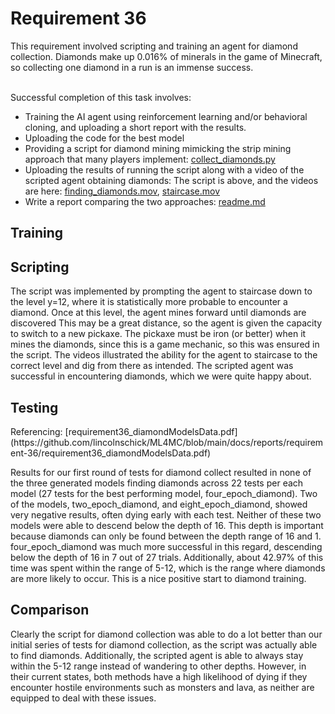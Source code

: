 <h1>Requirement 36</h1>
This requirement involved scripting and training an agent for diamond collection. Diamonds make up 0.016% of minerals in the game of Minecraft, so collecting one diamond in a run is an immense success.
       
  
&nbsp;  
Successful completion of this task involves:
- Training the AI agent using reinforcement learning and/or behavioral cloning, and uploading a short report with the results.
- Uploading the code for the best model
- Providing a script for diamond mining mimicking the strip mining approach that many players implement: [collect_diamonds.py](https://github.com/lincolnschick/ML4MC/blob/main/src/scripts/collect_diamonds.py)
- Uploading the results of running the script along with a video of the scripted agent obtaining diamonds: The script is above, and the videos are here: [finding_diamonds.mov](https://github.com/lincolnschick/ML4MC/blob/main/docs/reports/requirement-36/finding_diamonds.mov),  [staircase.mov](https://github.com/lincolnschick/ML4MC/blob/main/docs/reports/requirement-36/staircase.mov)
- Write a report comparing the two approaches: [readme.md](https://github.com/lincolnschick/ML4MC/blob/main/docs/reports/requirement-36/staircase.mov)

  
<h2>Training</h2>

<h2>Scripting</h2>
The script was implemented by prompting the agent to staircase down to the level y=12, where it is statistically more probable to encounter a diamond. Once at this level, the agent 
mines forward until diamonds are discovered This may be a great distance, so the agent is given the capacity to switch to a new pickaxe. The pickaxe must be iron (or better) when it mines the diamonds, since this is a game mechanic, so this was ensured in the script.  The videos illustrated the ability for the agent to staircase to the correct level and dig from there 
as intended. The scripted agent was successful in encountering diamonds, which we were quite happy about. 

<h2>Testing</h2>
Referencing: [requirement36_diamondModelsData.pdf](https://github.com/lincolnschick/ML4MC/blob/main/docs/reports/requirement-36/requirement36_diamondModelsData.pdf)


Results for our first round of tests for diamond collect resulted in none of the three generated models finding diamonds across 22 tests per each model (27 tests for the best performing model, four_epoch_diamond). Two of the models, two_epoch_diamond, and eight_epoch_diamond, showed very negative results, often dying early with each test. Neither of these two models were able to descend below the depth of 16. This depth is important because diamonds can only be found between the depth range of 16 and 1. four_epoch_diamond was much more successful in this regard, descending below the depth of 16 in 7 out of 27 trials. Additionally, about 42.97% of this time was spent within the range of 5-12, which is the range where diamonds are more likely to occur. This is a nice positive start to diamond training.

<h2>Comparison</h2>
Clearly the script for diamond collection was able to do a lot better than our initial series of tests for diamond collection, as the script was actually able to find diamonds. Additionally, the scripted agent is able to always stay within the 5-12 range instead of wandering to other depths. However, in their current states, both methods have a high likelihood of dying if they encounter hostile environments such as monsters and lava, as neither are equipped to deal with these issues. 
